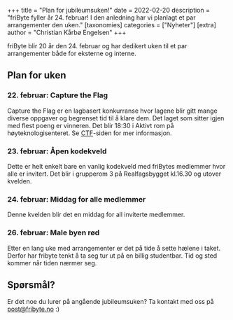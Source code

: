 +++
title = "Plan for jubileumsuken!"
date = 2022-02-20
description = "friByte fyller år 24. februar! I den anledning har vi planlagt et par arrangementer den uken."
[taxonomies]
categories = ["Nyheter"]
[extra]
author = "Christian Kårbø Engelsen"
+++

friByte blir 20 år den 24. februar og har dedikert uken til et par arrangementer
både for eksterne og interne.

## Plan for uken

### 22. februar: Capture the Flag

Capture the Flag er en lagbasert konkurranse hvor lagene blir gitt mange diverse
oppgaver og begrenset tid til å klare dem. Det laget som sitter igjen med flest
poeng er vinneren. Det blir 18:30 i Aktivt rom på høyteknologisenteret. Se
[CTF](/ctf)-siden for mer informasjon.

### 23. februar: Åpen kodekveld

Dette er helt enkelt bare en vanlig kodekveld med friBytes medlemmer hvor alle
er invitert. Det blir i grupperom 3 på Realfagsbygget kl.16.30 og utover
kvelden.

### 24. februar: Middag for alle medlemmer

Denne kvelden blir det en middag for all inviterte medlemmer.

### 26. februar: Male byen rød

Etter en lang uke med arrangementer er det på tide å sette hælene i taket.
Derfor har fribyte tenkt å ta seg tur ut på en billig studentbar. Tid og sted
kommer når tiden nærmer seg.

## Spørsmål?

Er det noe du lurer på angående jubileumsuken? Ta kontakt med oss på
post@fribyte.no :)
